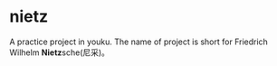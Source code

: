 # nietz

A practice project in youku. The name of project is short for Friedrich Wilhelm **Nietz**sche(尼采)。
